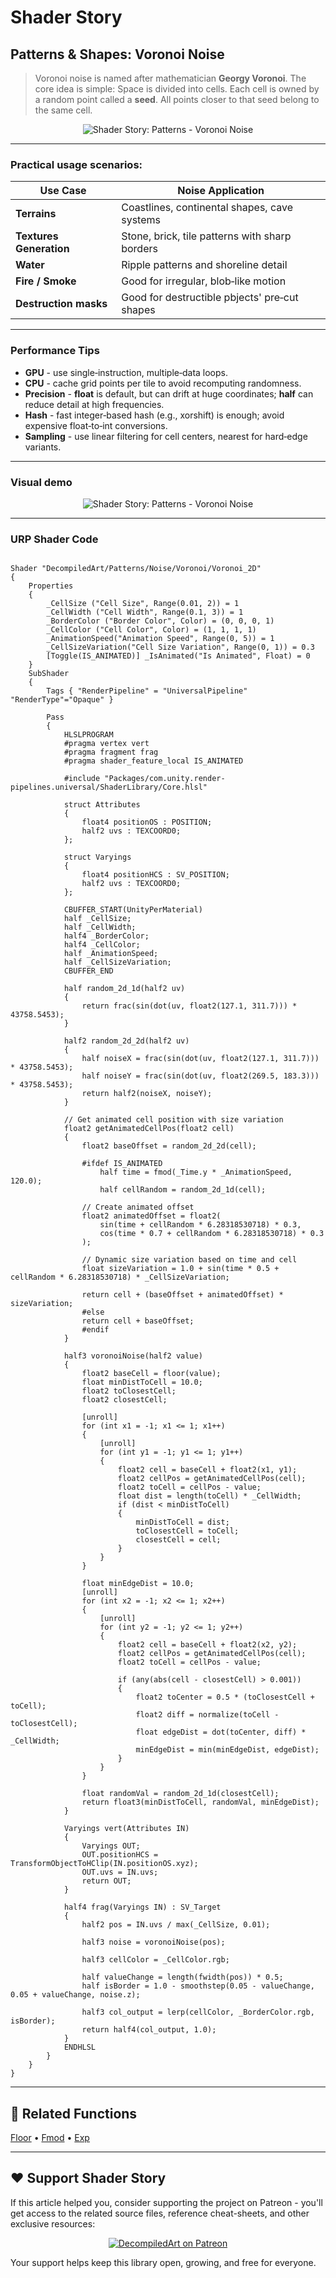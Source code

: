 # Shader Story

## Patterns & Shapes: Voronoi Noise

> Voronoi noise is named after mathematician **Georgy Voronoi**. 
The core idea is simple: Space is divided into cells. 
Each cell is owned by a random point called a **seed**. All points closer to that seed belong to the same cell.  


<p align="center">
<img src="https://github.com/DeGGeD/ShaderStory/blob/main/Resources/Images/Chapters/Patterns/Noises/DA_Patterns_Noises_Voronoi_Demo_01.png" alt="Shader Story: Patterns - Voronoi Noise" title="Shader Story: Patterns - Voronoi Noise">
</p>

---
### Practical usage scenarios:  

| Use Case | Noise Application |
|-----|------------------|
| **Terrains** | Coastlines, continental shapes, cave systems | 
| **Textures Generation** | Stone, brick, tile patterns with sharp borders |
| **Water** | Ripple patterns and shoreline detail |
| **Fire / Smoke** | Good for irregular, blob‑like motion |
| **Destruction masks** | Good for destructible pbjects' pre‑cut shapes |

---

### Performance Tips
- **GPU** - use single‑instruction, multiple‑data loops.  
- **CPU** - cache grid points per tile to avoid recomputing randomness.
- **Precision** - **float** is default, but can drift at huge coordinates; **half** can reduce detail at high frequencies.  
- **Hash**  - fast integer‑based hash (e.g., xorshift) is enough; avoid expensive float‑to‑int conversions.
- **Sampling** - use linear filtering for cell centers, nearest for hard‑edge variants.  

---

### Visual demo

<p align="center">
<img src="https://github.com/DeGGeD/ShaderStory/blob/main/Resources/Images/Chapters/Patterns/Noises/DA_Patterns_Noises_Voronoi_Demo_01.gif" alt="Shader Story: Patterns - Voronoi Noise" title="Shader Story: Patterns - Voronoi Noise">
</p>

---
### URP Shader Code

```hlsl

Shader "DecompiledArt/Patterns/Noise/Voronoi/Voronoi_2D"
{
    Properties
    {
        _CellSize ("Cell Size", Range(0.01, 2)) = 1
        _CellWidth ("Cell Width", Range(0.1, 3)) = 1
        _BorderColor ("Border Color", Color) = (0, 0, 0, 1)
        _CellColor ("Cell Color", Color) = (1, 1, 1, 1)
        _AnimationSpeed("Animation Speed", Range(0, 5)) = 1
        _CellSizeVariation("Cell Size Variation", Range(0, 1)) = 0.3
        [Toggle(IS_ANIMATED)] _IsAnimated("Is Animated", Float) = 0
    }
    SubShader
    {
        Tags { "RenderPipeline" = "UniversalPipeline" "RenderType"="Opaque" }

        Pass
        {
            HLSLPROGRAM
            #pragma vertex vert
            #pragma fragment frag
            #pragma shader_feature_local IS_ANIMATED

            #include "Packages/com.unity.render-pipelines.universal/ShaderLibrary/Core.hlsl"

            struct Attributes
            {
                float4 positionOS : POSITION;
                half2 uvs : TEXCOORD0;
            };

            struct Varyings
            {
                float4 positionHCS : SV_POSITION;
                half2 uvs : TEXCOORD0;
            };

            CBUFFER_START(UnityPerMaterial)
            half _CellSize;
            half _CellWidth;
            half4 _BorderColor;
            half4 _CellColor;
            half _AnimationSpeed;
            half _CellSizeVariation;
            CBUFFER_END

            half random_2d_1d(half2 uv)
            {
                return frac(sin(dot(uv, float2(127.1, 311.7))) * 43758.5453);
            }

            half2 random_2d_2d(half2 uv)
            {
                half noiseX = frac(sin(dot(uv, float2(127.1, 311.7))) * 43758.5453);
                half noiseY = frac(sin(dot(uv, float2(269.5, 183.3))) * 43758.5453);
                return half2(noiseX, noiseY);
            }

            // Get animated cell position with size variation
            float2 getAnimatedCellPos(float2 cell)
            {
                float2 baseOffset = random_2d_2d(cell);
                
                #ifdef IS_ANIMATED
                    half time = fmod(_Time.y * _AnimationSpeed, 120.0);
                    half cellRandom = random_2d_1d(cell);
                
                // Create animated offset
                float2 animatedOffset = float2(
                    sin(time + cellRandom * 6.28318530718) * 0.3,
                    cos(time * 0.7 + cellRandom * 6.28318530718) * 0.3
                );
                
                // Dynamic size variation based on time and cell
                float sizeVariation = 1.0 + sin(time * 0.5 + cellRandom * 6.28318530718) * _CellSizeVariation;
                
                return cell + (baseOffset + animatedOffset) * sizeVariation;
                #else
                return cell + baseOffset;
                #endif
            }

            half3 voronoiNoise(half2 value)
            {
                float2 baseCell = floor(value);
                float minDistToCell = 10.0;
                float2 toClosestCell;
                float2 closestCell;

                [unroll]
                for (int x1 = -1; x1 <= 1; x1++)
                {
                    [unroll]
                    for (int y1 = -1; y1 <= 1; y1++)
                    {
                        float2 cell = baseCell + float2(x1, y1);
                        float2 cellPos = getAnimatedCellPos(cell);
                        float2 toCell = cellPos - value;
                        float dist = length(toCell) * _CellWidth;
                        if (dist < minDistToCell)
                        {
                            minDistToCell = dist;
                            toClosestCell = toCell;
                            closestCell = cell;
                        }
                    }
                }

                float minEdgeDist = 10.0;
                [unroll]
                for (int x2 = -1; x2 <= 1; x2++)
                {
                    [unroll]
                    for (int y2 = -1; y2 <= 1; y2++)
                    {
                        float2 cell = baseCell + float2(x2, y2);
                        float2 cellPos = getAnimatedCellPos(cell);
                        float2 toCell = cellPos - value;

                        if (any(abs(cell - closestCell) > 0.001))
                        {
                            float2 toCenter = 0.5 * (toClosestCell + toCell);
                            float2 diff = normalize(toCell - toClosestCell);
                            float edgeDist = dot(toCenter, diff) * _CellWidth;
                            minEdgeDist = min(minEdgeDist, edgeDist);
                        }
                    }
                }

                float randomVal = random_2d_1d(closestCell);
                return float3(minDistToCell, randomVal, minEdgeDist);
            }

            Varyings vert(Attributes IN)
            {
                Varyings OUT;
                OUT.positionHCS = TransformObjectToHClip(IN.positionOS.xyz);
                OUT.uvs = IN.uvs;
                return OUT;
            }

            half4 frag(Varyings IN) : SV_Target
            {
                half2 pos = IN.uvs / max(_CellSize, 0.01);

                half3 noise = voronoiNoise(pos);
                
                half3 cellColor = _CellColor.rgb;
                
                half valueChange = length(fwidth(pos)) * 0.5;
                half isBorder = 1.0 - smoothstep(0.05 - valueChange, 0.05 + valueChange, noise.z);

                half3 col_output = lerp(cellColor, _BorderColor.rgb, isBorder);
                return half4(col_output, 1.0);
            }
            ENDHLSL
        }
    }
}
```

---

## 🔗 Related Functions

[Floor](https://github.com/DeGGeD/ShaderStory/blob/main/Chapters/CommonFunctions/Floor.md) • [Fmod](https://github.com/DeGGeD/ShaderStory/blob/main/Chapters/CommonFunctions/Fmod.md) • [Exp](https://github.com/DeGGeD/ShaderStory/blob/main/Chapters/CommonFunctions/Exp.md)

---

## ❤️ Support Shader Story

If this article helped you, consider supporting the project on Patreon - you'll get access to the related source files, reference cheat-sheets, and other exclusive resources:

<p align="center">
  <a href="https://www.patreon.com/decompiled_art" target="_blank">
    <img src="https://github.com/DeGGeD/ShaderStory/blob/main/Resources/Images/Github/ShaderStory_Github_Patreon.jpg" alt="DecompiledArt on Patreon">
  </a>
</p>

Your support helps keep this library open, growing, and free for everyone.
